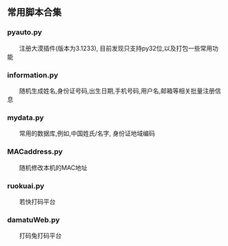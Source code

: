 ## 常用脚本合集


### pyauto.py
&emsp;&emsp;注册大漠插件(版本为3.1233), 目前发现只支持py32位,以及打包一些常用功能

### information.py
&emsp;&emsp;随机生成姓名,身份证号码,出生日期,手机号码,用户名,邮箱等相关批量注册信息

### mydata.py
&emsp;&emsp;常用的数据库,例如,中国姓氏/名字, 身份证地域编码

### MACaddress.py
&emsp;&emsp;随机修改本机的MAC地址

### ruokuai.py
&emsp;&emsp;若快打码平台

### damatuWeb.py
&emsp;&emsp;打码兔打码平台

### 
